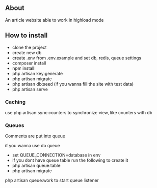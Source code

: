 ## About
An article website able to work in highload mode  

## How to install
* clone the project
* create new db
* create .env from .env.example and set db, redis, queue settings
* composer install
* npm install
* php artisan key:generate
* php artisan migrate
* php artisan db:seed (if you wanna fill the site with test data)
* php artisan serve

### Caching
use php artisan sync:counters to synchronize view, like counters with db

### Queues
Comments are put into queue 

if you wanna use db queue 
* set QUEUE_CONNECTION=database in env
* if you dont have queue table run the following to create it
* php artisan queue:table
* php artisan migrate
 
php artisan queue:work to start queue listener